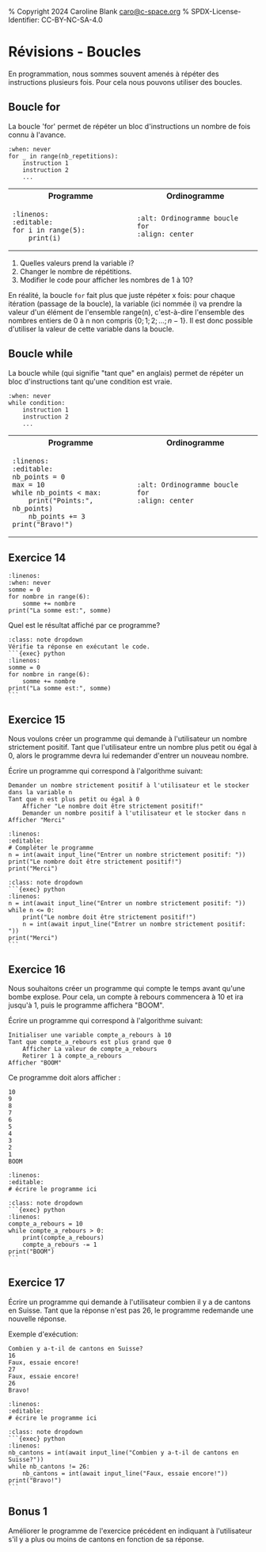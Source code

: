 % Copyright 2024 Caroline Blank <caro@c-space.org>
% SPDX-License-Identifier: CC-BY-NC-SA-4.0

# Révisions - Boucles

En programmation, nous sommes souvent amenés à répéter des instructions plusieurs
fois. Pour cela nous pouvons utiliser des boucles.

## Boucle for

La boucle 'for' permet de répéter un bloc d'instructions un nombre de fois connu
à l'avance.

```{exec} python
:when: never
for _ in range(nb_repetitions):
    instruction 1
    instruction 2
    ...
```

<table>
<tr>
    <th style="text-align: center">Programme</th>
    <th style="text-align: center">Ordinogramme</th>
</tr>
<tr><td width="50%"; valign="top">

```{exec} python
:linenos:
:editable:
for i in range(5):
    print(i)
```

</td><td>

```{figure} images/for.png
:alt: Ordinogramme boucle for
:align: center
```

</td></tr>
</table>

1. Quelles valeurs prend la variable i?
2. Changer le nombre de répétitions.
3. Modifier le code pour afficher les nombres de 1 à 10?

En réalité, la boucle `for` fait plus que juste répéter x fois: pour
chaque itération (passage de la boucle), la variable (ici nommée i) va prendre
la valeur d'un élément de l'ensemble range(n), c'est-à-dire l'ensemble des
nombres entiers de 0 à n non compris $\{0; 1; 2; ...; n-1\}$. Il est donc
possible d'utiliser la valeur de cette variable dans la boucle.

## Boucle while

La boucle while (qui signifie "tant que" en anglais) permet de répéter un bloc
d'instructions tant qu'une condition est vraie.

```{exec} python
:when: never
while condition:
    instruction 1
    instruction 2
    ...
```

<table>
<tr>
    <th style="text-align: center">Programme</th>
    <th style="text-align: center">Ordinogramme</th>
</tr>
<tr><td width="50%"; valign="top">

```{exec} python
:linenos:
:editable:
nb_points = 0
max = 10
while nb_points < max:
    print("Points:", nb_points)
    nb_points += 3
print("Bravo!")
```

</td><td>

```{figure} images/while.png
:alt: Ordinogramme boucle for
:align: center
```

</td></tr>
</table>

## Exercice 14
```{exec} python
:linenos:
:when: never
somme = 0
for nombre in range(6):
    somme += nombre
print("La somme est:", somme)
```

Quel est le résultat affiché par ce programme?

````{admonition} Solution
:class: note dropdown
Vérifie ta réponse en exécutant le code.
```{exec} python
:linenos:
somme = 0
for nombre in range(6):
    somme += nombre
print("La somme est:", somme)
```
````

## Exercice 15

Nous voulons créer un programme qui demande à l'utilisateur un nombre
strictement positif. Tant que l'utilisateur entre un nombre plus petit ou égal à
 0, alors le programme devra lui redemander d'entrer un nouveau nombre.

Écrire un programme qui correspond à l'algorithme suivant:

```{code-block} text
Demander un nombre strictement positif à l'utilisateur et le stocker dans la variable n
Tant que n est plus petit ou égal à 0
    Afficher "Le nombre doit être strictement positif!"
    Demander un nombre positif à l'utilisateur et le stocker dans n
Afficher "Merci"
```

```{exec} python
:linenos:
:editable:
# Compléter le programme
n = int(await input_line("Entrer un nombre strictement positif: "))
print("Le nombre doit être strictement positif!")
print("Merci")
```

````{admonition} Solution
:class: note dropdown
```{exec} python
:linenos:
n = int(await input_line("Entrer un nombre strictement positif: "))
while n <= 0:
    print("Le nombre doit être strictement positif!")
    n = int(await input_line("Entrer un nombre strictement positif: "))
print("Merci")
```
````

## Exercice 16

Nous souhaitons créer un programme qui compte le temps avant qu'une bombe
explose. Pour cela, un compte à rebours commencera à 10 et ira jusqu'à 1, puis
le programme affichera "BOOM".

Écrire un programme qui correspond à l'algorithme suivant:

```{code-block} text
Initialiser une variable compte_a_rebours à 10
Tant que compte_a_rebours est plus grand que 0
    Afficher La valeur de compte_a_rebours
    Retirer 1 à compte_a_rebours
Afficher "BOOM"
```

Ce programme doit alors afficher :

```{code-block} text
10
9
8
7
6
5
4
3
2
1
BOOM
```

```{exec} python
:linenos:
:editable:
# écrire le programme ici
```

````{admonition} Solution
:class: note dropdown
```{exec} python
:linenos:
compte_a_rebours = 10
while compte_a_rebours > 0:
    print(compte_a_rebours)
    compte_a_rebours -= 1
print("BOOM")
```
````

## Exercice 17

Écrire un programme qui demande à l'utilisateur combien il y a de cantons en
Suisse. Tant que la réponse n'est pas 26, le programme redemande une nouvelle
réponse.

Exemple d'exécution:

```{code-block} text
Combien y a-t-il de cantons en Suisse?
16
Faux, essaie encore!
27
Faux, essaie encore!
26
Bravo!
```

```{exec} python
:linenos:
:editable:
# écrire le programme ici
```

````{admonition} Solution
:class: note dropdown
```{exec} python
:linenos:
nb_cantons = int(await input_line("Combien y a-t-il de cantons en Suisse?"))
while nb_cantons != 26:
    nb_cantons = int(await input_line("Faux, essaie encore!"))
print("Bravo!")
```
````

## Bonus 1

Améliorer le programme de l'exercice précédent en indiquant à l'utilisateur
s'il y a plus ou moins de cantons en fonction de sa réponse.


